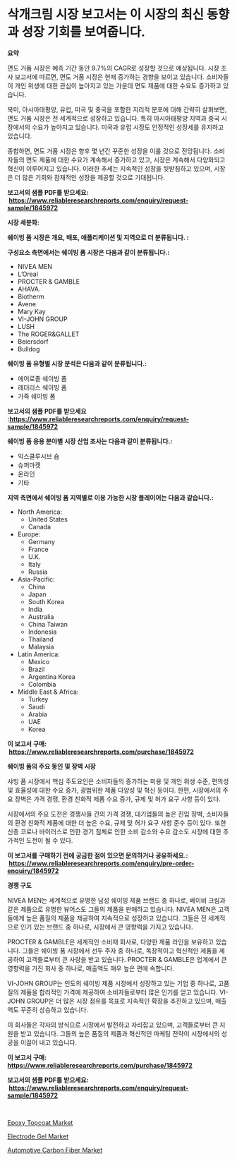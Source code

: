 <p><h1>삭개크림 시장 보고서는 이 시장의 최신 동향과 성장 기회를 보여줍니다.</h1></p><p><strong>요약</strong></p>
<p><p>면도 거품 시장은 예측 기간 동안 9.7%의 CAGR로 성장할 것으로 예상됩니다. 시장 조사 보고서에 따르면, 면도 거품 시장은 현재 증가하는 경향을 보이고 있습니다. 소비자들이 개인 위생에 대한 관심이 높아지고 있는 가운데 면도 제품에 대한 수요도 증가하고 있습니다.</p><p>북미, 아시아태평양, 유럽, 미국 및 중국을 포함한 지리적 분포에 대해 간략히 살펴보면, 면도 거품 시장은 전 세계적으로 성장하고 있습니다. 특히 아시아태평양 지역과 중국 시장에서의 수요가 높아지고 있습니다. 미국과 유럽 시장도 안정적인 성장세를 유지하고 있습니다.</p><p>종합하면, 면도 거품 시장은 향후 몇 년간 꾸준한 성장을 이룰 것으로 전망됩니다. 소비자들의 면도 제품에 대한 수요가 계속해서 증가하고 있고, 시장은 계속해서 다양화되고 혁신이 이루어지고 있습니다. 이러한 추세는 지속적인 성장을 뒷받침하고 있으며, 시장은 더 많은 기회와 잠재적인 성장을 제공할 것으로 기대됩니다.</p></p>
<p><strong>보고서의 샘플 PDF를 받으세요: &nbsp;<a href="https://www.reliableresearchreports.com/enquiry/request-sample/1845972">https://www.reliableresearchreports.com/enquiry/request-sample/1845972</a></strong></p>
<p><strong>시장 세분화:</strong></p>
<p><strong> 쉐이빙 폼 시장은 개요, 배포, 애플리케이션 및 지역으로 더 분류됩니다. :</strong></p>
<p><strong>구성요소 측면에서는 쉐이빙 폼 시장은 다음과 같이 분류됩니다.:</strong></p>
<p><ul><li>NIVEA MEN</li><li>L’Oreal</li><li>PROCTER & GAMBLE</li><li>AHAVA.</li><li>Biotherm</li><li>Avene</li><li>Mary Kay</li><li>VI-JOHN GROUP</li><li>LUSH</li><li>The ROGER&GALLET</li><li>Beiersdorf</li><li>Bulldog</li></ul></p>
<p><strong> 쉐이빙 폼 유형별 시장 분석은 다음과 같이 분류됩니다.:</strong></p>
<p><ul><li>에어로졸 쉐이빙 폼</li><li>레더리스 쉐이빙 폼</li><li>가죽 쉐이빙 폼</li></ul></p>
<p><strong>보고서의 샘플 PDF를 받으세요 :<a href="https://www.reliableresearchreports.com/enquiry/request-sample/1845972">https://www.reliableresearchreports.com/enquiry/request-sample/1845972</a></strong></p>
<p><strong> 쉐이빙 폼 응용 분야별 시장 산업 조사는 다음과 같이 분류됩니다.:</strong></p>
<p><ul><li>익스클루시브 숍</li><li>슈퍼마켓</li><li>온라인</li><li>기타</li></ul></p>
<p><strong>지역 측면에서 쉐이빙 폼 지역별로 이용 가능한 시장 플레이어는 다음과 같습니다.:</strong></p>
<p><ul>
    <li>
        North America:
        <ul>
            <li>United States</li>
            <li>Canada</li>
        </ul>
    </li>
    <li>
        Europe:
        <ul>
            <li>Germany</li>
            <li>France</li>
            <li>U.K.</li>
            <li>Italy</li>
            <li>Russia</li>
        </ul>
    </li>
    <li>
        Asia-Pacific:
        <ul>
            <li>China</li>
            <li>Japan</li>
            <li>South Korea</li>
            <li>India</li>
            <li>Australia</li>
            <li>China Taiwan</li>
            <li>Indonesia</li>
            <li>Thailand</li>
            <li>Malaysia</li>
        </ul>
    </li>
    <li>
        Latin America:
        <ul>
            <li>Mexico</li>
            <li>Brazil</li>
            <li>Argentina Korea</li>
            <li>Colombia</li>
        </ul>
    </li>
    <li>
        Middle East & Africa:
        <ul>
            <li>Turkey</li>
            <li>Saudi</li>
            <li>Arabia</li>
            <li>UAE</li>
            <li>Korea</li>
        </ul>
    </li>
    </ul></p>
<p><strong>이 보고서 구매: &nbsp;<a href="https://www.reliableresearchreports.com/purchase/1845972">https://www.reliableresearchreports.com/purchase/1845972</a></strong></p>
<p><strong>쉐이빙 폼의 주요 동인 및 장벽 시장</strong></p>
<p><p>샤빙 폼 시장에서 핵심 주도요인은 소비자들의 증가하는 미용 및 개인 위생 수준, 편의성 및 효율성에 대한 수요 증가, 광범위한 제품 다양성 및 혁신 등이다. 한편, 시장에서의 주요 장벽은 가격 경쟁, 환경 친화적 제품 수요 증가, 규제 및 허가 요구 사항 등이 있다.</p><p>시장에서의 주요 도전은 경쟁사들 간의 가격 경쟁, 대기업들의 높은 진입 장벽, 소비자들의 환경 친화적 제품에 대한 더 높은 수요, 규제 및 허가 요구 사항 준수 등이 있다. 또한 신종 코로나 바이러스로 인한 경기 침체로 인한 소비 감소와 수요 감소도 시장에 대한 추가적인 도전이 될 수 있다.</p></p>
<p><strong>이 보고서를 구매하기 전에 궁금한 점이 있으면 문의하거나 공유하세요.: &nbsp;<a href="https://www.reliableresearchreports.com/enquiry/pre-order-enquiry/1845972">https://www.reliableresearchreports.com/enquiry/pre-order-enquiry/1845972</a></strong></p>
<p><strong>경쟁 구도</strong></p>
<p><p>NIVEA MEN는 세계적으로 유명한 남성 쉐이빙 제품 브랜드 중 하나로, 베이비 크림과 같은 제품으로 유명한 뷰어스도 그들의 제품을 판매하고 있습니다. NIVEA MEN은 고객들에게 높은 품질의 제품을 제공하여 지속적으로 성장하고 있습니다. 그들은 전 세계적으로 인기 있는 브랜드 중 하나로, 시장에서 큰 영향력을 가지고 있습니다.</p><p>PROCTER & GAMBLE은 세계적인 소비재 회사로, 다양한 제품 라인을 보유하고 있습니다. 그들은 쉐이빙 폼 시장에서 선두 주자 중 하나로, 독창적이고 혁신적인 제품을 제공하여 고객들로부터 큰 사랑을 받고 있습니다. PROCTER & GAMBLE은 업계에서 큰 영향력을 가진 회사 중 하나로, 매출액도 매우 높은 편에 속합니다.</p><p>VI-JOHN GROUP는 인도의 쉐이빙 제품 시장에서 성장하고 있는 기업 중 하나로, 고품질의 제품을 합리적인 가격에 제공하여 소비자들로부터 많은 인기를 얻고 있습니다. VI-JOHN GROUP은 더 많은 시장 점유를 목표로 지속적인 확장을 추진하고 있으며, 매출액도 꾸준히 상승하고 있습니다.</p><p>이 회사들은 각자의 방식으로 시장에서 발전하고 자리잡고 있으며, 고객들로부터 큰 지원을 받고 있습니다. 그들의 높은 품질의 제품과 혁신적인 마케팅 전략이 시장에서의 성공을 이끌어 내고 있습니다.</p></p>
<p><strong>이 보고서 구매: &nbsp; <a href="https://www.reliableresearchreports.com/purchase/1845972">https://www.reliableresearchreports.com/purchase/1845972</a></strong></p>
<p><strong>보고서의 샘플 PDF를 받으세요: &nbsp;<a href="https://www.reliableresearchreports.com/enquiry/request-sample/1845972">https://www.reliableresearchreports.com/enquiry/request-sample/1845972</a></strong><strong></strong></p>
<p>&nbsp;</p>
<p><p><a href="https://github.com/bobicer/Market-Research-Report-List-2/blob/main/epoxy-topcoat-market.md">Epoxy Topcoat Market</a></p><p><a href="https://github.com/timeliteaut/Market-Research-Report-List-1/blob/main/electrode-gel-market.md">Electrode Gel Market</a></p><p><a href="https://github.com/globismark/Market-Research-Report-List-2/blob/main/automotive-carbon-fiber-market.md">Automotive Carbon Fiber Market</a></p></p>
